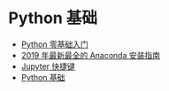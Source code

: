 # Python 基础

* [Python 零基础入门](PythonZero.md)
* [2019 年最新最全的 Anaconda 安装指南](Anaconda.md)
* [Jupyter 快捷键](Jupyter.ipynb)
* [Python 基础](PythonBasic.ipynb)
